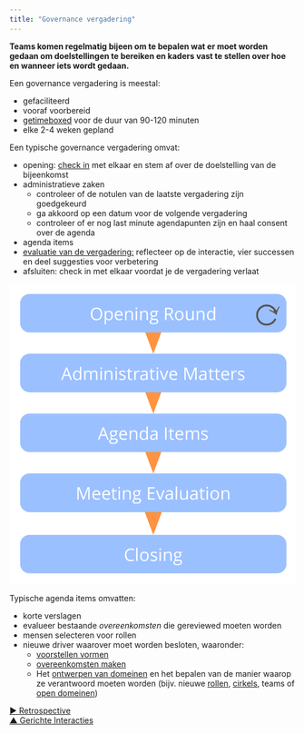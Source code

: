 ```yaml
---
title: "Governance vergadering"
---
```



<strong>Teams komen regelmatig bijeen om te bepalen wat er moet worden gedaan om doelstellingen te bereiken en kaders vast te stellen over hoe en wanneer iets wordt gedaan.</strong>

Een governance vergadering is meestal:

- gefaciliteerd 
- vooraf voorbereid 
- [getimeboxed](timebox-activities.html) voor de duur van 90-120 minuten
- elke 2-4 weken gepland

Een typische governance vergadering omvat:

- opening: [check in](check-in.html) met elkaar en stem af over de doelstelling van de bijeenkomst
- administratieve zaken 
    - controleer of de notulen van de laatste vergadering zijn goedgekeurd
    - ga akkoord op een datum voor de volgende vergadering
    - controleer of er nog last minute agendapunten zijn en haal consent over de agenda
- agenda items 
- [evaluatie van de vergadering:](evaluate-meetings.html) reflecteer op de interactie, vier successen en deel suggesties voor verbetering
- afsluiten: check in met elkaar voordat je de vergadering verlaat

![Fases van een governance vergadering](img/meetings/governance-meeting.png)

Typische agenda items omvatten:

- korte verslagen 
- evalueer bestaande <dfn data-info="Overeenkomst: Een overeengekomen richtlijn, proces, beleid of protocol dat is ontworpen om de stroom van waarde zo goed mogelijk te geleiden.">overeenkomsten</dfn> die gereviewed moeten worden
- mensen selecteren voor rollen 
- nieuwe driver waarover moet worden besloten, waaronder: 
    - [voorstellen vormen](co-create-proposals.html)
    - [overeenkomsten maken](consent-decision-making.html)
    - Het [ontwerpen van domeinen](clarify-domains.html) en het bepalen van de manier waarop ze verantwoord moeten worden (bijv. nieuwe [rollen](role.html), [cirkels](circle.html), teams of [open domeinen](open-domain.html))

[&#9654; Retrospective](retrospective.html)<br/>[&#9650; Gerichte Interacties](focused-interactions.html)

